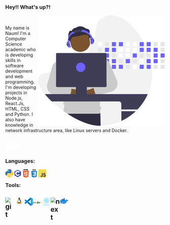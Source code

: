 
### Hey!! What's up?!

<img align="right" src="https://github.com/manassesss/try-repo/blob/main/naum.svg" width="400">
<br/>

My name is Naum! I'm a Computer Science academic who is developing skills in software development and web programming. I'm developing projects in Node.js, React.Js, HTML, CSS and Python. I also have knowledge in network infrastructure area, like Linux servers and Docker.


<a href="https://www.linkedin.com/in/naumcs/" target="_blank"><img align="left" alt="naum eu" width="22px" src="https://github.com/Aakarsh-B/trying-repos/blob/master/linkedin.svg" /></a>
<a href="mailto:naum-celestino@gmail.com" target="_blank"><img align="left" alt="naum eu" width="22px" src="https://github.com/manassesss/try-repo/blob/main/mail%20(1).svg" /></a>
<br/>
---
### Languages:
<a href="https://www.python.org" target="_blank"> <img align="left" alt="Python" width="26px" src="https://github.com/Aakarsh-B/trying-repos/blob/master/python-5.svg?raw=true"/> </a>
<a href="https://www.cprogramming.com/" target="_blank"> <img align="left" alt="C" width="26px" src="https://github.com/Aakarsh-B/trying-repos/blob/master/c-programming.png"/> </a>
<a href="https://www.w3.org/html/" target="_blank"><img align="left" alt="HTML5" width="26px" src="https://raw.githubusercontent.com/github/explore/80688e429a7d4ef2fca1e82350fe8e3517d3494d/topics/html/html.png" /></a>
<a href="https://www.w3schools.com/css/" target="_blank"><img align="left" alt="CSS3" width="26px" src="https://raw.githubusercontent.com/github/explore/80688e429a7d4ef2fca1e82350fe8e3517d3494d/topics/css/css.png" /></a>
<a href="https://developer.mozilla.org/en-US/docs/Web/JavaScript" target="_blank"> <img align="left" src="https://raw.githubusercontent.com/devicons/devicon/master/icons/javascript/javascript-original.svg" alt="javascript" width="26"/> </a>
</p>

<br />

### Tools:
<a href="https://git-scm.com/" target="_blank"> <img align="left" alt="git" width="26px" src="https://www.vectorlogo.zone/logos/git-scm/git-scm-icon.svg"/> </a>
<a href="/" target="_blank"> <img align="left" alt="Linux" width="35px" src="https://github.com/manassesss/try-repo/blob/main/Linux-Logo-650x366.png"/> </a>
<img align="left" alt="Visual Studio Code" width="26px" src="https://raw.githubusercontent.com/github/explore/80688e429a7d4ef2fca1e82350fe8e3517d3494d/topics/visual-studio-code/visual-studio-code.png" />
<a href="https://www.docker.com//" target="_blank"> <img src="https://github.com/manassesss/try-repo/blob/main/Moby-logo.png" alt="docker" width="26"/>
<a href="https://nodejs.org" target="_blank"> <img align="left" src="https://raw.githubusercontent.com/devicons/devicon/master/icons/nodejs/nodejs-original-wordmark.svg" alt="nodejs" width="30"/> </a> 
<a href="https://reactjs.org/" target="_blank"> <img align="left" src="https://raw.githubusercontent.com/devicons/devicon/master/icons/react/react-original-wordmark.svg" alt="react" width="26"/> </a> 
<a href="https://nextjs.org/" target="_blank"> <img align="left" src="https://boringowl.io/wp-content/uploads/2020/03/next-js-framework-300x300.jpg" alt="next" width="30"/> </a> 
<br />
---
<!--
**NaumCS/NaumCS** is a ✨ _special_ ✨ repository because its `README.md` (this file) appears on your GitHub profile.

Here are some ideas to get you started:

- 🔭 I’m currently working on ...
- 🌱 I’m currently learning ...
- 👯 I’m looking to collaborate on ...
- 🤔 I’m looking for help with ...
- 💬 Ask me about ...
- 📫 How to reach me: ...
- 😄 Pronouns: ...
- ⚡ Fun fact: ...
-->
